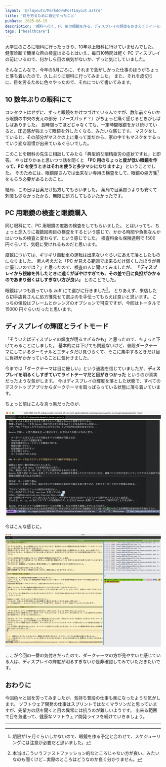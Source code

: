 ```yaml
---
layout: '@/layouts/MarkdownPostLayout.astro'
title: '目を労るために最近やったこと'
pubDate: 2025-06-15
description: '眼科へ行く、PC 用の眼鏡を作る、ディスプレイの輝度をおさえてライトモードにする。'
tags: ["healthcare"]
---
```

大学生のころに眼科に行ったっきり、10年以上眼科に行けていませんでした。
健康診断で簡単な目の検査はあるとはいえ、毎日10時間は軽く PC ディスプレイの前にいるので、何かしら目の病気がないか、ずっと気にしていました。

そんなこんなで、今年の5月ごろに、それまで急がしかった仕事のほうがちょっと落ち着いたので、久しぶりに眼科に行ってみました。
また、それを皮切りに、目を労るために色々やったので、それについて書いてみます。

## 10 数年ぶりの眼科にて

コンタクトはせずに、ずっと眼鏡をかけつづけているんですが、数年前ぐらいから眼鏡の中央の支えの部分（ノーズパッド？）がちょっと痛く感じるときがしばしばありました。
長時間ってほどじゃなくても、一定時間眼鏡をかけ続けていると、圧迫感が強まって眼鏡を外したくなる、みたいな感じです。
マスクをしていると、その部分がマスクの上に乗って楽だから、家の中でもマスクをするっていう変な習慣が出来ているぐらいでした。

このことを眼科の先生に相談してみたら「典型的な眼精疲労の症状ですね」と即答。
やっぱりかぁと思いつつ話を聞くと **「PC 用のちょっと度が低い眼鏡を作って、PC を使うときはそれを使うと多少マシになりますよ」** ということでした。
そのためには、眼鏡屋さんでは出来ない専用の検査をして、眼鏡の処方箋[^1]をもらう必要があるとのこと。

結局、この日は目薬だけ処方してもらいました。
薬局で目薬買うよりも安くて刺激も少なかったから、無限に処方してもらいたかったです。

## PC 用眼鏡の検査と眼鏡購入

同じ眼科にて、PC 用眼鏡の度数の検査をしてもらいました。
とはいっても、ちょっと念入りに複数回両目の検査をするという感じで、かかる時間や負担なんかはいつもの検査と変わらず、という感じでした。
検査料金も保険適用で 1500 円ぐらいで、気軽に受けれるものだと思います。

度数については、ギリギリ自動車の運転は出来ないぐらいにあえて落としたものになりました。
素人考えだと「PC が見える範囲で出来るだけ弱くしたほうが目に優しいのでは？」と思ったので、検査の人に聞いてみましたが、
**「ディスプレイから視線を外したときに遠くがぼやけすぎても、その差で目に負担がかかるのであまり弱くはしすぎない方が良い」** とのことでした。

眼鏡はいつも買っている zoff にて選びに行きました[^2]。
とりあえず、来店したら初手店員さんに処方箋見せて選ぶのを手伝ってもらえば良いと思います。
こっちの値段はフレームとかレンズのオプションで可変ですが、今回はトータルで 15000 円ぐらいだったと思います。

## ディスプレイの輝度とライトモード

「そういえばディスプレイの輝度が明るすぎるかも」と思ったので、ちょっと下げてみることにしました。
基本的には下げても問題ないけど、普段ダークテーマにしているターミナルとエディタだけ見づらくて、そこに集中するときだけ目に負担がかかっていることに気付きました。

今までは「ダークテーマは目に優しい」という通説を信じていましたが、**ディスプレイを明るくしすぎていてライトテーマだと目がきつかった** というのが真実だったような気がします。
今はディスプレイの輝度を落とした状態で、すべてのデスクトップアプリからダークテーマを取っぱらっている状態に落ち着いています。

ちょっと前はこんな真っ黒だったのが、

![dark theme なターミナル](./fuzzy-motion-and-kensaku-loop.gif)

今はこんな感じに。

![light theme なターミナル](./light-theme-terminal.png)

ここが今回の一番の気付きだったので、ダークテーマの方が見やすいと感じている人は、ディスプレイの輝度が明るすぎないか是非確認してみていただきたいです。

## おわりに

今回色々と目を労ってみましたが、気持ち普段の仕事も楽になったような気がします。
ソフトウェア開発の仕事はスプリントではなくマラソンだと思っていますが、先輩方の話を聞くと目の異常には抗うのが難しいようです。
出来る範囲で目を気遣って、健康なソフトウェア開発ライフを続けていきましょう。

---

[^1]: 期限が1ヶ月ぐらいしかないので、眼鏡を作る予定と合わせて、スケジューリングには注意が必要だと思いました。
[^2]: 本当はこういうファストファッション的なところじゃない方が良い、みたいなのも聞くけど…実際のところはどうなのか良く分かりません。
